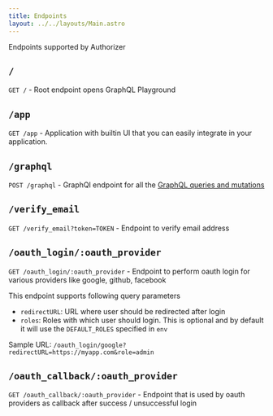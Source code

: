 ```yaml
---
title: Endpoints
layout: ../../layouts/Main.astro
---
```


Endpoints supported by Authorizer

## `/`

`GET /` - Root endpoint opens GraphQL Playground

## `/app`

`GET /app` - Application with builtin UI that you can easily integrate in your application.

## `/graphql`

`POST /graphql` - GraphQl endpoint for all the [GraphQL queries and mutations](/core/graphql-api)

## `/verify_email`

`GET /verify_email?token=TOKEN` - Endpoint to verify email address

## `/oauth_login/:oauth_provider`

`GET /oauth_login/:oauth_provider` - Endpoint to perform oauth login for various providers like google, github, facebook

This endpoint supports following query parameters

- `redirectURL`: URL where user should be redirected after login
- `roles`: Roles with which user should login. This is optional and by default it will use the `DEFAULT_ROLES` specified in `env`

Sample URL: `/oauth_login/google?redirectURL=https://myapp.com&role=admin`

## `/oauth_callback/:oauth_provider`

`GET /oauth_callback/:oauth_provider` - Endpoint that is used by oauth providers as callback after success / unsuccessful login
